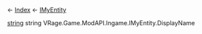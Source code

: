← [Index](Api-Index) ← [IMyEntity](VRage.Game.ModAPI.Ingame.IMyEntity)

[string](System.String) string VRage.Game.ModAPI.Ingame.IMyEntity.DisplayName